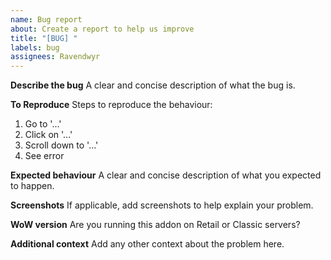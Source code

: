 ```yaml
---
name: Bug report
about: Create a report to help us improve
title: "[BUG] "
labels: bug
assignees: Ravendwyr
---
```


**Describe the bug**
A clear and concise description of what the bug is.

**To Reproduce**
Steps to reproduce the behaviour:
1. Go to '...'
2. Click on '...'
3. Scroll down to '...'
4. See error

**Expected behaviour**
A clear and concise description of what you expected to happen.

**Screenshots**
If applicable, add screenshots to help explain your problem.

**WoW version**
Are you running this addon on Retail or Classic servers?

**Additional context**
Add any other context about the problem here.
